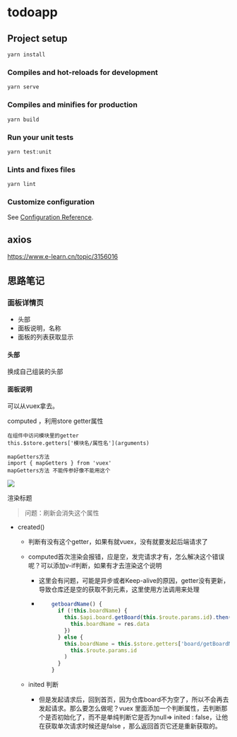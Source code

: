 <!--
 * @Des:
 * @Version:
 * @Author: Ellen
 * @Date: 2021-07-01 21:44:39
 * @LastEditors: Ellen
 * @LastEditTime: 2021-07-05 17:24:11
-->

# todoapp

## Project setup

```
yarn install
```

### Compiles and hot-reloads for development

```
yarn serve
```

### Compiles and minifies for production

```
yarn build
```

### Run your unit tests

```
yarn test:unit
```

### Lints and fixes files

```
yarn lint
```

### Customize configuration

See [Configuration Reference](https://cli.vuejs.org/config/).

## axios

https://www.e-learn.cn/topic/3156016

## 思路笔记 

### 面板详情页

- 头部
- 面板说明，名称
- 面板的列表获取显示

#### 头部

换成自己组装的头部 <tHeader>

#### 面板说明

可以从vuex拿去。

computed ，利用store getter属性 

```
在组件中访问模块里的getter
this.$store.getters['模块名/属性名'](arguments)

mapGetters方法
import { mapGetters } from 'vuex'
mapGetters方法 不能传参好像不能用这个

```

![](https://img2020.cnblogs.com/blog/1228394/202102/1228394-20210205112333456-1769243169.png)

渲染标题

> 问题：刷新会消失这个属性 

- created()

  - 判断有没有这个getter，如果有就vuex，没有就要发起后端请求了

  - computed首次渲染会报错，应是空，发完请求才有，怎么解决这个错误呢？可以添加v-if判断，如果有才去渲染这个说明

    - 这里会有问题，可能是异步或者Keep-alive的原因，getter没有更新，导致仓库还是空的获取不到元素，这里使用方法调用来处理

    - ```js
          getboardName() {
            if (!this.boardName) {
              this.$api.board.getBoard(this.$route.params.id).then(res => {
                this.boardName = res.data
              })
            } else {
              this.boardName = this.$store.getters['board/getBoardName'](
                this.$route.params.id
              )
            }
          }
      ```

      

  - inited 判断

    - 但是发起请求后，回到首页，因为仓库board不为空了，所以不会再去发起请求。那么要怎么做呢？vuex 里面添加一个判断属性，去判断那个是否初始化了，而不是单纯判断它是否为null=> inited : false，让他在获取单次请求时候还是false ，那么返回首页它还是重新获取的。

